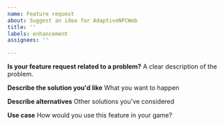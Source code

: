 ```yaml
---
name: Feature request
about: Suggest an idea for AdaptiveNPCWeb
title: ''
labels: enhancement
assignees: ''

---
```


**Is your feature request related to a problem?**
A clear description of the problem.

**Describe the solution you'd like**
What you want to happen

**Describe alternatives**
Other solutions you've considered

**Use case**
How would you use this feature in your game?
